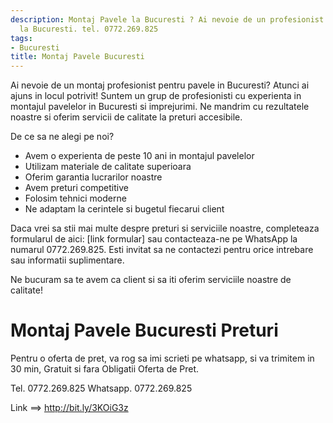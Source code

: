 ```yaml
---
description: Montaj Pavele la Bucuresti ? Ai nevoie de un profesionist in Montaj Pavele
  la Bucuresti. tel. 0772.269.825
tags:
- Bucuresti
title: Montaj Pavele Bucuresti
---
```



Ai nevoie de un montaj profesionist pentru pavele in Bucuresti? Atunci ai ajuns in locul potrivit! Suntem un grup de profesionisti cu experienta in montajul pavelelor in Bucuresti si imprejurimi. Ne mandrim cu rezultatele noastre si oferim servicii de calitate la preturi accesibile. 

De ce sa ne alegi pe noi? 
- Avem o experienta de peste 10 ani in montajul pavelelor
- Utilizam materiale de calitate superioara
- Oferim garantia lucrarilor noastre
- Avem preturi competitive
- Folosim tehnici moderne
- Ne adaptam la cerintele si bugetul fiecarui client

Daca vrei sa stii mai multe despre preturi si serviciile noastre, completeaza formularul de aici: [link formular] sau contacteaza-ne pe WhatsApp la numarul 0772.269.825. Esti invitat sa ne contactezi pentru orice intrebare sau informatii suplimentare. 

Ne bucuram sa te avem ca client si sa iti oferim serviciile noastre de calitate!

# Montaj Pavele Bucuresti Preturi
Pentru o oferta de pret, va rog sa imi scrieti pe whatsapp, si va trimitem in 30 min, Gratuit si fara Obligatii Oferta de Pret.

Tel. 0772.269.825
Whatsapp. 0772.269.825

Link ==> http://bit.ly/3KOiG3z